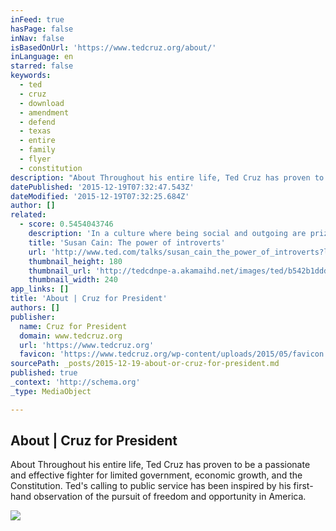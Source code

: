 ```yaml
---
inFeed: true
hasPage: false
inNav: false
isBasedOnUrl: 'https://www.tedcruz.org/about/'
inLanguage: en
starred: false
keywords:
  - ted
  - cruz
  - download
  - amendment
  - defend
  - texas
  - entire
  - family
  - flyer
  - constitution
description: "About Throughout his entire life, Ted Cruz has proven to be a passionate and effective fighter for limited government, economic growth, and the Constitution. Ted's calling to public service has been inspired by his first-hand observation of the pursuit of freedom and opportunity in America."
datePublished: '2015-12-19T07:32:47.543Z'
dateModified: '2015-12-19T07:32:25.684Z'
author: []
related:
  - score: 0.5454043746
    description: 'In a culture where being social and outgoing are prized above all else, it can be difficult, even shameful, to be an introvert. But, as Susan Cain argues in this passionate talk, introverts bring extraordinary talents and abilities to the world, and should be encouraged and celebrated.'
    title: 'Susan Cain: The power of introverts'
    url: 'http://www.ted.com/talks/susan_cain_the_power_of_introverts?language=en'
    thumbnail_height: 180
    thumbnail_url: 'http://tedcdnpe-a.akamaihd.net/images/ted/b542b1ddd2e40cfcf9db3430598bc37cebfec8c1_240x180.jpg?lang=en'
    thumbnail_width: 240
app_links: []
title: 'About | Cruz for President'
authors: []
publisher:
  name: Cruz for President
  domain: www.tedcruz.org
  url: 'https://www.tedcruz.org'
  favicon: 'https://www.tedcruz.org/wp-content/uploads/2015/05/favicon.png'
sourcePath: _posts/2015-12-19-about-or-cruz-for-president.md
published: true
_context: 'http://schema.org'
_type: MediaObject

---
```

<article style=""><h1>About | Cruz for President</h1><p>About Throughout his entire life, Ted Cruz has proven to be a passionate and effective fighter for limited government, economic growth, and the Constitution. Ted's calling to public service has been inspired by his first-hand observation of the pursuit of freedom and opportunity in America.</p><img src="https://s3-us-west-2.amazonaws.com/the-grid-img/p/a70581e4b8ca5792b17027d207e90581992fc08c.jpg" /></article>